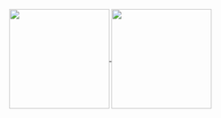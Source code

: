 <!--
**snowmobile2004/snowmobile2004** is a ✨ _special_ ✨ repository because its `README.md` (this file) appears on your GitHub profile.
-->
<a href="https://github.com/snowmobile2004/github-readme-stats">
  <img height=181 align="center" src="https://github-readme-stats.michalmarchewczyk.vercel.app/api?username=snowmobile2004&border_width=5"/>
</a>
<a href="https://github.com/snowmobile2004/github-readme-stats">
  <img height=181 align="center" src="https://github-readme-stats.michalmarchewczyk.vercel.app/api/top-langs/?username=snowmobile2004&border_width=5"/>
</a>
